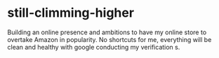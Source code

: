 # still-climming-higher
Building an online presence and ambitions to have my online store to overtake Amazon in popularity. No shortcuts for me, everything will be  clean and healthy with google conducting my verification s.
